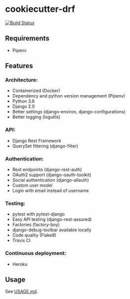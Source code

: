 # cookiecutter-drf
[![Build Status](https://travis-ci.com/fndrz/cookiecutter-drf.svg?token=qdpTcWC2mqQPPSZNoKk1&branch=master)](https://travis-ci.com/fndrz/cookiecutter-drf)

## Requirements
- Pipenv


## Features

### Architecture:
* Containerized (Docker)
* Dependency and python version management (Pipenv)
* Python 3.6
* Django 2.0
* Better settings (django-environ, django-configurations)
* Better logging (logutils)

### API:
* Django Rest Framework
* QuerySet filtering (django-filter)

### Authentication:
* Rest endpoints (django-rest-auth)
* OAuth2 support (django-oauth-toolkit)
* Social authentication (django-allauth)
* Custom user model
* Login with email instead of username

### Testing:
* pytest with pytest-django
* Easy API testing (django-rest-assured)
* Factories (factory-boy)
* django-debug-toolbar available locally
* Code quality (Flake8)
* Travis CI

### Continuous deployment:
* Heroku


## Usage
See [USAGE.md](USAGE.md).
